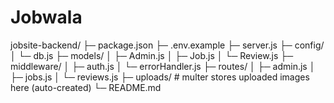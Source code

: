 # Jobwala
jobsite-backend/
├─ package.json
├─ .env.example
├─ server.js
├─ config/
│  └─ db.js
├─ models/
│  ├─ Admin.js
│  ├─ Job.js
│  └─ Review.js
├─ middleware/
│  ├─ auth.js
│  └─ errorHandler.js
├─ routes/
│  ├─ admin.js
│  ├─ jobs.js
│  └─ reviews.js
├─ uploads/         # multer stores uploaded images here (auto-created)
└─ README.md
